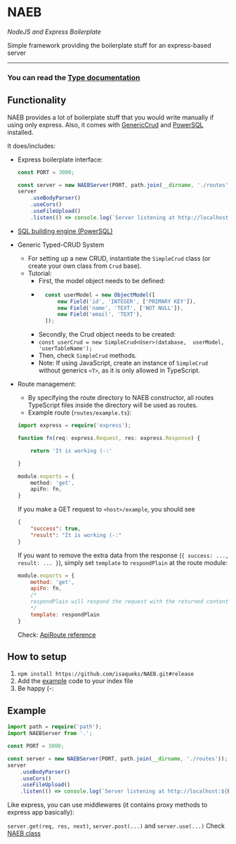 #  NAEB

*NodeJS and Express Boilerplate*

Simple framework providing the boilerplate stuff for an express-based server

<hr>

### You can read the [Type documentation](https://isaqueks.github.io/NAEB/)

## Functionality

NAEB provides a lot of boilerplate stuff that you would write manually if using only express. Also, it comes with [GenericCrud](https://github.com/isaqueks/genericCrud/) and [PowerSQL](https://github.com/isaqueks/powersql) installed.

It does/includes:

* Express boilerplate interface:
    ```js
    const PORT = 3000;

    const server = new NAEBServer(PORT, path.join(__dirname, './routes'));
    server
        .useBodyParser()
        .useCors()
        .useFileUpload()
        .listen(() => console.log(`Server listening at http://localhost:${PORT}`))

    ```

* [SQL building engine (PowerSQL)](https://github.com/isaqueks/powersql)

* Generic Typed-CRUD System
	* For setting up a new CRUD, instantiate the `SimpleCrud` class (or create your own class from `Crud` base).
	* Tutorial:
		* First, the model object needs to be defined:
		*   ```ts 
              const userModel = new ObjectModel([
                  new Field('id', 'INTEGER', ['PRIMARY KEY']),
                  new Field('name', 'TEXT', ['NOT NULL']),
                  new Field('email', 'TEXT'),
              ]);
            ```
		* Secondly, the Crud object needs to be created:
		* `const userCrud = new SimpleCrud<User>(database,  userModel,  'userTableName');`
		* Then, check `SimpleCrud` methods.
        * Note: If using JavaScript, create an instance of `SimpleCrud` without generics `<T>`, as it is only allowed in TypeScript.

* Route management:
	* By specifying the route directory to NAEB constructor, all routes TypeScript files inside the directory will be used as routes.
    * Example route (`routes/example.ts`): 
    ```ts
    import express = require('express');

    function fn(req: express.Request, res: express.Response) {

        return 'It is working (-:'

    }

    module.exports = {
        method: 'get',
        apiFn: fn,
    } 
    ```
    If you make a GET request to `<host>/example`, you should see
    ```json
    { 
        "success": true, 
        "result": "It is working (-:" 
    }
    ```
    If you want to remove the extra data from the response (`{ success: ..., result: ... }`), simply set `template` to `respondPlain` at the route module:
    ```js
    module.exports = {
        method: 'get',
        apiFn: fn,
        /* 
        respondPlain will respond the request with the returned content or error, without any extra processing! 
        */
        template: respondPlain
    }
    ```
    Check: [ApiRoute reference](https://isaqueks.github.io/NAEB/interfaces/ApiRoute.html)

## How to setup

1. `npm install https://github.com/isaqueks/NAEB.git#release`
2. Add the [example](#example) code to your index file
3. Be happy (-:

## Example

```ts
import path = require('path');
import NAEBServer from '.';

const PORT = 3000;

const server = new NAEBServer(PORT, path.join(__dirname, './routes'));
server
    .useBodyParser()
    .useCors()
    .useFileUpload()
    .listen(() => console.log(`Server listening at http://localhost:${PORT}`))

```

Like express, you can use middlewares (it contains proxy methods to express app basically):

`server.get(req, res, next)`, `server.post(...)` and `server.use(...)`
Check [NAEB class](https://isaqueks.github.io/NAEB/classes/default.html)